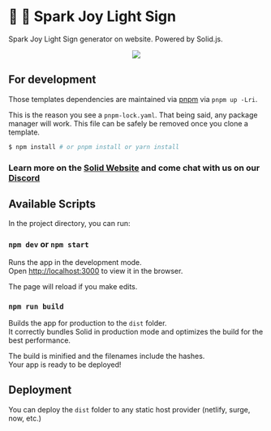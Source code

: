 # 🌈 🦄 Spark Joy Light Sign

Spark Joy Light Sign generator on website. Powered by Solid.js.

<p align="center">
  <img src="https://media.giphy.com/media/v1.Y2lkPTc5MGI3NjExZjE0YzhkYWEzMmVlOTkyNTMyY2FkNjEzZDYzMzEwNTllOWMzYTRkOSZjdD1n/5iYgbH2VszyARNQPo1/giphy.gif" />
</p>

## For development

Those templates dependencies are maintained via [pnpm](https://pnpm.io) via `pnpm up -Lri`.

This is the reason you see a `pnpm-lock.yaml`. That being said, any package manager will work. This file can be safely be removed once you clone a template.

```bash
$ npm install # or pnpm install or yarn install
```

### Learn more on the [Solid Website](https://solidjs.com) and come chat with us on our [Discord](https://discord.com/invite/solidjs)

## Available Scripts

In the project directory, you can run:

### `npm dev` or `npm start`

Runs the app in the development mode.<br>
Open [http://localhost:3000](http://localhost:3000) to view it in the browser.

The page will reload if you make edits.<br>

### `npm run build`

Builds the app for production to the `dist` folder.<br>
It correctly bundles Solid in production mode and optimizes the build for the best performance.

The build is minified and the filenames include the hashes.<br>
Your app is ready to be deployed!

## Deployment

You can deploy the `dist` folder to any static host provider (netlify, surge, now, etc.)
